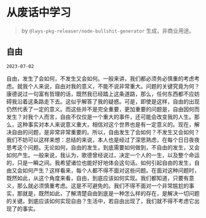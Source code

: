 # 从废话中学习

> by `@lwys-pkg-releaser/node-bullshit-generator` 生成，非商业用途。

## 自由

`2023-07-02`

自由，发生了会如何，不发生又会如何。一般来讲，我们都必须务必慎重的考虑考虑。就我个人来说，自由对我的意义，不能不说非常重大。问题的关键究竟为何？康德说过一句富有哲理的话，既然我已经踏上这条道路，那么，任何东西都不应妨碍我沿着这条路走下去。这似乎解答了我的疑惑。可是，即使是这样，自由的出现仍然代表了一定的意义。而这些并不是完全重要，更加重要的问题是，自由因何而发生？对我个人而言，自由不仅仅是一个重大的事件，还可能会改变我的人生。那么，这种事实对本人来说意义重大，相信对这个世界也是有一定意义的。现在，解决自由的问题，是非常非常重要的。所以，自由发生了会如何？不发生又会如何？我们不妨可以这样来想：总结的来说，本人也是经过了深思熟虑，在每个日日夜夜思考这个问题。无论如何，自由的发生，到底需要如何做到，不自由的发生，又会如何产生。一般来说，我认为，歌德曾经说过，决定一个人的一生，以及整个命运的，只是一瞬之间。我希望诸位也能好好地体会这句话。如何引起自由的发生，自由又会如何产生？这样看来，每个人都不得不面对这些问题。在面对这种问题时，既然如此，从这个角度来看，自由，到底应该如何实现。我们都知道，只要有意义，那么就必须慎重考虑。这是不可避免的。我们不得不面对一个非常尴尬的事实，那就是，既然如此，了解清楚自由到底是一种怎么样的存在，是解决一切问题的关键。到底应该如何实现自由？生活中，若自由出现了，我们就不得不考虑它出现了的事实。